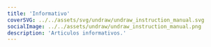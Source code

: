 ```yaml
---
title: 'Informativo'
coverSVG: ../../assets/svg/undraw/undraw_instruction_manual.svg
socialImage: ../../assets/undraw/undraw_instruction_manual.png
description: 'Articulos informativos.'
---
```


